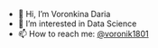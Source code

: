 - 👋 Hi, I’m Voronkina Daria
- 👀 I’m interested in Data Science
- 📫 How to reach me: [@voronik1801](https://t.me/voronik1801)

<!---
Voronik1801/Voronik1801 is a ✨ special ✨ repository because its `README.md` (this file) appears on your GitHub profile.
You can click the Preview link to take a look at your changes.
--->
